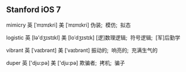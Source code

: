 

## Stanford iOS 7

mimicry 英 [ˈmɪmɪkri]  美 [ˈmɪmɪkri] 伪装;  模仿;  拟态

logistic 英 [lə'dʒɪstɪkl]  美 [loˈdʒɪstɪk] [逻]数理逻辑;  符号逻辑;  [军]后勤学

vibrant 英 [ˈvaɪbrənt]  美 [ˈvaɪbrənt] 振动的;  响亮的;  充满生气的

duper 英 ['dju:pə]  美 ['dju:pə] 欺骗者;  拷机;  骗子

